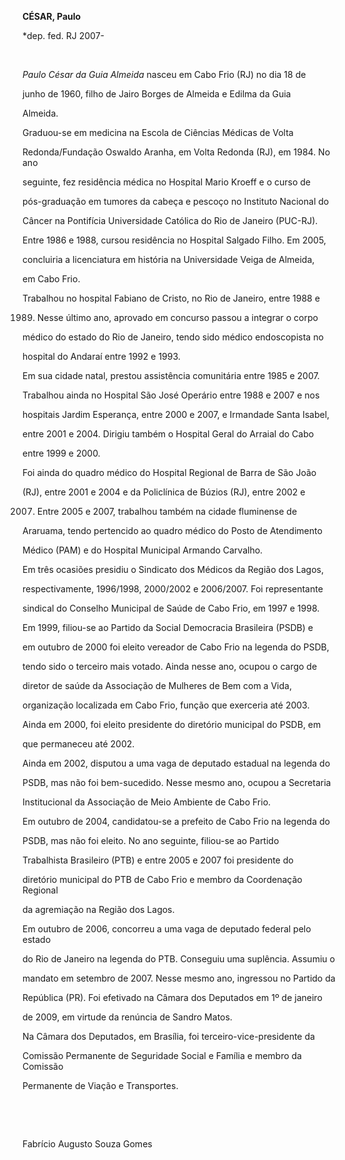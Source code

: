 **CÉSAR, Paulo**



\*dep. fed. RJ 2007-



 



*Paulo César da Guia Almeida* nasceu em Cabo Frio (RJ) no dia 18 de

junho de 1960, filho de Jairo Borges de Almeida e Edilma da Guia

Almeida.



Graduou-se em medicina na Escola de Ciências Médicas de Volta

Redonda/Fundação Oswaldo Aranha, em Volta Redonda (RJ), em 1984. No ano

seguinte, fez residência médica no Hospital Mario Kroeff e o curso de

pós-graduação em tumores da cabeça e pescoço no Instituto Nacional do

Câncer na Pontifícia Universidade Católica do Rio de Janeiro (PUC-RJ).

Entre 1986 e 1988, cursou residência no Hospital Salgado Filho. Em 2005,

concluiria a licenciatura em história na Universidade Veiga de Almeida,

em Cabo Frio.



Trabalhou no hospital Fabiano de Cristo, no Rio de Janeiro, entre 1988 e

1989. Nesse último ano, aprovado em concurso passou a integrar o corpo

médico do estado do Rio de Janeiro, tendo sido médico endoscopista no

hospital do Andaraí entre 1992 e 1993.



Em sua cidade natal, prestou assistência comunitária entre 1985 e 2007.

Trabalhou ainda no Hospital São José Operário entre 1988 e 2007 e nos

hospitais Jardim Esperança, entre 2000 e 2007, e Irmandade Santa Isabel,

entre 2001 e 2004. Dirigiu também o Hospital Geral do Arraial do Cabo

entre 1999 e 2000.



Foi ainda do quadro médico do Hospital Regional de Barra de São João

(RJ), entre 2001 e 2004 e da Policlínica de Búzios (RJ), entre 2002 e

2007. Entre 2005 e 2007, trabalhou também na cidade fluminense de

Araruama, tendo pertencido ao quadro médico do Posto de Atendimento

Médico (PAM) e do Hospital Municipal Armando Carvalho.



Em três ocasiões presidiu o Sindicato dos Médicos da Região dos Lagos,

respectivamente, 1996/1998, 2000/2002 e 2006/2007. Foi representante

sindical do Conselho Municipal de Saúde de Cabo Frio, em 1997 e 1998.



Em 1999, filiou-se ao Partido da Social Democracia Brasileira (PSDB) e

em outubro de 2000 foi eleito vereador de Cabo Frio na legenda do PSDB,

tendo sido o terceiro mais votado. Ainda nesse ano, ocupou o cargo de

diretor de saúde da Associação de Mulheres de Bem com a Vida,

organização localizada em Cabo Frio, função que exerceria até 2003.

Ainda em 2000, foi eleito presidente do diretório municipal do PSDB, em

que permaneceu até 2002.



Ainda em 2002, disputou a uma vaga de deputado estadual na legenda do

PSDB, mas não foi bem-sucedido. Nesse mesmo ano, ocupou a Secretaria

Institucional da Associação de Meio Ambiente de Cabo Frio.



Em outubro de 2004, candidatou-se a prefeito de Cabo Frio na legenda do

PSDB, mas não foi eleito. No ano seguinte, filiou-se ao Partido

Trabalhista Brasileiro (PTB) e entre 2005 e 2007 foi presidente do

diretório municipal do PTB de Cabo Frio e membro da Coordenação Regional

da agremiação na Região dos Lagos.



Em outubro de 2006, concorreu a uma vaga de deputado federal pelo estado

do Rio de Janeiro na legenda do PTB. Conseguiu uma suplência. Assumiu o

mandato em setembro de 2007. Nesse mesmo ano, ingressou no Partido da

República (PR). Foi efetivado na Câmara dos Deputados em 1º de janeiro

de 2009, em virtude da renúncia de Sandro Matos.



Na Câmara dos Deputados, em Brasília, foi terceiro-vice-presidente da

Comissão Permanente de Seguridade Social e Família e membro da Comissão

Permanente de Viação e Transportes.



 



 



Fabrício Augusto Souza Gomes



 



